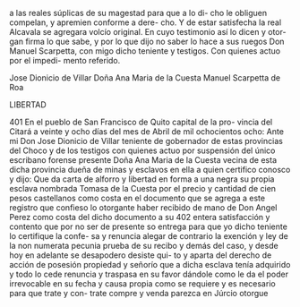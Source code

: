 a las reales súplicas de su magestad para que a lo di-
cho le obliguen compelan, y apremien conforme a dere-
cho. Y de estar satisfecha la real Alcavala se agregara
volcío original. En cuyo testimonio así lo dicen y otor-
gan firma lo que sabe, y por lo que dijo no saber lo hace
a sus ruegos Don Manuel Scarpetta, con migo dicho
teniente y testigos. Con quienes actuo por el impedi-
mento referido.

Jose Dionicio de Villar
Doña Ana Maria de la Cuesta
Manuel Scarpetta de Roa

LIBERTAD

401 En el pueblo de San Francisco de Quito capital de la pro-
vincia del Citará a veinte y ocho días del mes de Abril
de mil ochocientos ocho: Ante mi Don Jose Dionicio de
Villar teniente de gobernador de estas provincias del
Choco y de los testigos con quienes actuo por suspensión
del único escribano forense presente Doña Ana Maria de
la Cuesta vecina de esta dicha provincia dueña de minas
y esclavos en ella a quien certifico conosco y dijo: Que
da carta de alforro y libertad en forma a una negra su
propia esclava nombrada Tomasa de la Cuesta por
el precio y cantidad de cien pesos castellanos como
costa en el documento que se agrega a este registro
que confieso lo otorgante haber recibido de mano de
Don Angel Perez como costa del dicho documento a su
402 entera satisfacción y contento que por no ser de presente
so entrega para que yo dicho teniente lo certifique la confe-
sa y renuncia alegar de contrario la exención y ley de
la non numerata pecunia prueba de su recibo y demás del
caso, y desde hoy en adelante se desapodero desiste qui-
to y aparta del derecho de acción de posesión propiedad
y señorío que a dicha esclava tenía adquirido y todo lo
cede renuncia y traspasa en su favor dándole como le
da el poder irrevocable en su fecha y causa propia
como se requiere y es necesario para que trate y con-
trate compre y venda parezca en Júrcio otorgue